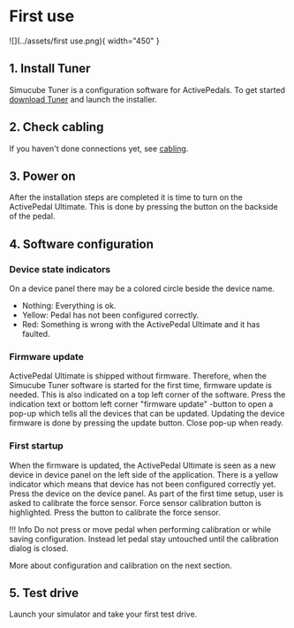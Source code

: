 # First use

![](../assets/first use.png){ width="450" }

## 1. Install Tuner

Simucube Tuner is a configuration software for ActivePedals. To get started [download Tuner](../../Tuner/index.md) and launch the installer.

## 2. Check cabling

If you haven't done connections yet, see [cabling](../Cabling.md).

## 3. Power on

After the installation steps are completed it is time to turn on the ActivePedal Ultimate. This is done by pressing the button on the backside of the pedal.

## 4. Software configuration

### Device state indicators

On a device panel there may be a colored circle beside the device name. 

- Nothing: Everything is ok.
- Yellow: Pedal has not been configured correctly.
- Red: Something is wrong with the ActivePedal Ultimate and it has faulted.

### Firmware update

ActivePedal Ultimate is shipped without firmware. Therefore, when the Simucube Tuner software is started for the first time, firmware update is needed. This is also indicated on a top left corner of the software. Press the indication text or bottom left corner "firmware update" -button to open a pop-up which tells all the devices that can be updated. Updating the device firmware is done by pressing the update button. Close pop-up when ready.

### First startup

When the firmware is updated, the ActivePedal Ultimate is seen as a new device in device panel on the left side of the application. There is a yellow indicator which means that device has not been configured correctly yet. Press the device on the device panel.
As part of the first time setup, user is asked to calibrate the force sensor. Force sensor calibration button is highlighted. Press the button to calibrate the force sensor.

!!! Info
    Do not press or move pedal when performing calibration or while saving configuration. Instead let pedal stay untouched until the calibration dialog is closed.

More about configuration and calibration on the next section.

## 5. Test drive

Launch your simulator and take your first test drive.